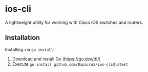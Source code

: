 # ios-cli

A lightweight utility for working with Cisco IOS switches and routers.<br />

## Installation

Installing via `go install`:
1. Download and install Go (https://go.dev/dl/)
2. Execute `go install github.com/Dapacruz/ios-cli@latest`
